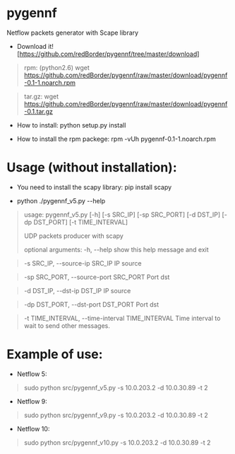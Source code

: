# pygennf

Netflow packets generator with Scape library

* Download it! [https://github.com/redBorder/pygennf/tree/master/download]

 > rpm: (python2.6) wget https://github.com/redBorder/pygennf/raw/master/download/pygennf-0.1-1.noarch.rpm
 
 > tar.gz: wget https://github.com/redBorder/pygennf/raw/master/download/pygennf-0.1.tar.gz

* How to install:
python setup.py install

* How to install the rpm packege:
rpm -vUh pygennf-0.1-1.noarch.rpm    

# Usage (without installation):

 * You need to install the scapy library:
 pip install scapy

 * python ./pygennf_v5.py --help

> usage: pygennf_v5.py [-h] [-s SRC_IP] [-sp SRC_PORT] [-d DST_IP]
>                      [-dp DST_PORT] [-t TIME_INTERVAL]
> 
> UDP packets producer with scapy
> 
> optional arguments:
>  -h, --help            show this help message and exit

>  -s SRC_IP, --source-ip SRC_IP
>                        IP source

>  -sp SRC_PORT, --source-port SRC_PORT
>                        Port dst

>  -d DST_IP, --dst-ip DST_IP
>                        IP source

>  -dp DST_PORT, --dst-port DST_PORT
>                        Port dst

>  -t TIME_INTERVAL, --time-interval TIME_INTERVAL
                        Time interval to wait to send other messages.

# Example of use:

 * Netflow 5:
> sudo python src/pygennf_v5.py -s 10.0.203.2 -d 10.0.30.89 -t 2
 * Netflow 9:
> sudo python src/pygennf_v9.py -s 10.0.203.2 -d 10.0.30.89 -t 2
 * Netflow 10:
> sudo python src/pygennf_v10.py -s 10.0.203.2 -d 10.0.30.89 -t 2

